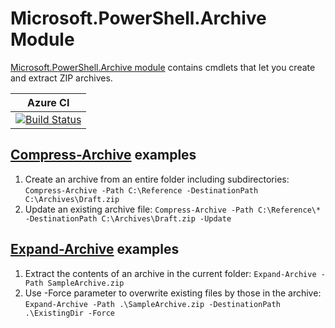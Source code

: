 # Microsoft.PowerShell.Archive Module
[Microsoft.PowerShell.Archive module](https://technet.microsoft.com/en-us/library/dn818910.aspx) contains cmdlets that let you create and extract ZIP archives.

| Azure CI  |
|:-------------------:|
|[![Build Status](https://dev.azure.com/powershell/Archive/_apis/build/status/PowerShell.Microsoft.PowerShell.Archive?repoName=PowerShell%2FMicrosoft.PowerShell.Archive&branchName=refs%2Fpull%2F131%2Fmerge)](https://dev.azure.com/powershell/Archive/_build/latest?definitionId=130&repoName=PowerShell%2FMicrosoft.PowerShell.Archive&branchName=refs%2Fpull%2F131%2Fmerge)|
## [Compress-Archive](https://technet.microsoft.com/library/dn841358.aspx) examples
1. Create an archive from an entire folder including subdirectories: `Compress-Archive -Path C:\Reference -DestinationPath C:\Archives\Draft.zip`
2. Update an existing archive file: `Compress-Archive -Path C:\Reference\* -DestinationPath C:\Archives\Draft.zip -Update`

## [Expand-Archive](https://technet.microsoft.com/library/dn841359.aspx) examples
1. Extract the contents of an archive in the current folder: `Expand-Archive -Path SampleArchive.zip`
2. Use -Force parameter to overwrite existing files by those in the archive: `Expand-Archive -Path .\SampleArchive.zip -DestinationPath .\ExistingDir -Force`
